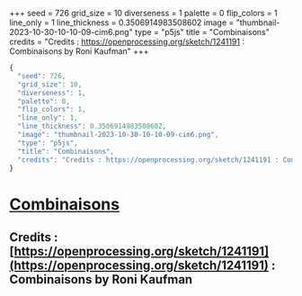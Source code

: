 +++
seed = 726
grid_size = 10
diverseness = 1
palette = 0
flip_colors = 1
line_only = 1
line_thickness = 0.3506914983508602
image = "thumbnail-2023-10-30-10-10-09-cim6.png"
type = "p5js"
title = "Combinaisons"
credits = "Credits : https://openprocessing.org/sketch/1241191 : Combinaisons by Roni Kaufman"
+++




~~~javascript
{
  "seed": 726,
  "grid_size": 10,
  "diverseness": 1,
  "palette": 0,
  "flip_colors": 1,
  "line_only": 1,
  "line_thickness": 0.3506914983508602,
  "image": "thumbnail-2023-10-30-10-10-09-cim6.png",
  "type": "p5js",
  "title": "Combinaisons",
  "credits": "Credits : https://openprocessing.org/sketch/1241191 : Combinaisons by Roni Kaufman"
}
~~~



# [Combinaisons](https://openprocessing.org/sketch/2066485)

## Credits : [https://openprocessing.org/sketch/1241191](https://openprocessing.org/sketch/1241191) : Combinaisons by Roni Kaufman 

